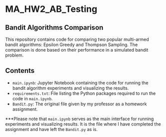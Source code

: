 # MA_HW2_AB_Testing

## Bandit Algorithms Comparison

This repository contains code for comparing two popular multi-armed bandit algorithms: Epsilon Greedy and Thompson Sampling. The comparison is done based on their performance in a simulated bandit problem.

## Contents

- `main.ipynb`: Jupyter Notebook containing the code for running the bandit algorithm experiments and visualizing the results.
- `requirements.txt`: File listing the Python packages required to run the code in `main.ipynb`.
- `Bandit.py`: The original file given by my professor as a homework assignment.

***Please note that `main.ipynb` serves as the main interface for running experiments and visualizing results. It is the file where I have completed the assignment and have left the `Bandit.py` as is. 
 
